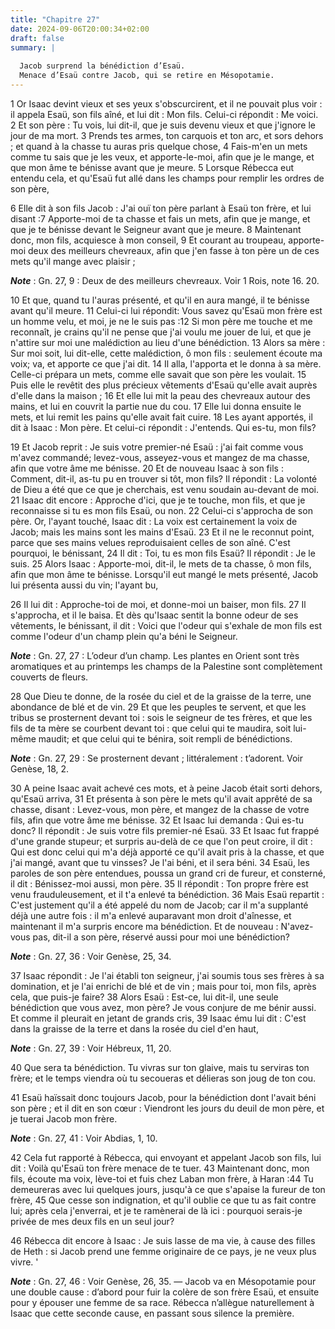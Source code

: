 ```yaml
---
title: "Chapitre 27"
date: 2024-09-06T20:00:34+02:00
draft: false
summary: |
  
  Jacob surprend la bénédiction d’Esaü.
  Menace d’Esaü contre Jacob, qui se retire en Mésopotamie.
---
```



1 Or Isaac devint vieux et ses yeux s'obscurcirent, et il ne pouvait plus voir : il appela Esaü, son fils aîné, et lui dit : Mon fils. Celui-ci répondit : Me voici. 2 Et son père : Tu vois, lui dit-il, que je suis devenu vieux et que j'ignore le jour de ma mort. 3 Prends tes armes, ton carquois et ton arc, et sors dehors ; et quand à la chasse tu auras pris quelque chose, 4 Fais-m'en un mets comme tu sais que je les veux, et apporte-le-moi, afin que je le mange, et que mon âme te bénisse avant que je meure. 5 Lorsque Rébecca eut entendu cela, et qu'Esaü fut allé dans les champs pour remplir les ordres de son père,


6 Elle dit à son fils Jacob : J'ai ouï ton père parlant à Esaü ton frère, et lui disant :7 Apporte-moi de ta chasse et fais un mets, afin que je mange, et que je te bénisse devant le Seigneur avant que je meure. 8 Maintenant donc, mon fils, acquiesce à mon conseil, 9 Et courant au troupeau, apporte-moi deux des meilleurs chevreaux, afin que j'en fasse à ton père un de ces mets qu'il mange avec plaisir ;

***Note*** :  Gn. 27, 9 : Deux de des meilleurs chevreaux. Voir 1 Rois, note 16. 20.

10 Et que, quand tu l'auras présenté, et qu'il en aura mangé, il te bénisse avant qu'il meure. 11 Celui-ci lui répondit: Vous savez qu'Esaü mon frère est un homme velu, et moi, je ne le suis pas :12 Si mon père me touche et me reconnaît, je crains qu'il ne pense que j'ai voulu me jouer de lui, et que je n'attire sur moi une malédiction au lieu d'une bénédiction. 13 Alors sa mère : Sur moi soit, lui dit-elle, cette malédiction, ô mon fils : seulement écoute ma voix; va, et apporte ce que j'ai dit. 14 Il alla, l'apporta et le donna à sa mère. Celle-ci prépara un mets, comme elle savait que son père les voulait. 15 Puis elle le revêtit des plus précieux vêtements d'Esaü qu'elle avait auprès d'elle dans la maison ; 16 Et elle lui mit la peau des chevreaux autour des mains, et lui en couvrit la partie nue du cou. 17 Elle lui donna ensuite le mets, et lui remit les pains qu'elle avait fait cuire. 18 Les ayant apportés, il dit à Isaac : Mon père. Et celui-ci répondit : J'entends. Qui es-tu, mon fils?

19 Et Jacob reprit : Je suis votre premier-né Esaü : j'ai fait comme vous m'avez commandé; levez-vous, asseyez-vous et mangez de ma chasse, afin que votre âme me bénisse. 20 Et de nouveau Isaac à son fils : Comment, dit-il, as-tu pu en trouver si tôt, mon fils? Il répondit : La volonté de Dieu a été que ce que je cherchais, est venu soudain au-devant de moi. 21 Isaac dit encore : Approche d'ici, que je te touche, mon fils, et que je reconnaisse si tu es mon fils Esaü, ou non. 22 Celui-ci s'approcha de son père. Or, l'ayant touché, Isaac dit : La voix est certainement la voix de Jacob; mais les mains sont les mains d'Esaü. 23 Et il ne le reconnut point, parce que ses mains velues reproduisaient celles de son aîné. C'est pourquoi, le bénissant, 24 Il dit : Toi, tu es mon fils Esaü? Il répondit : Je le suis. 25 Alors Isaac : Apporte-moi, dit-il, le mets de ta chasse, ô mon fils, afin que mon âme te bénisse. Lorsqu'il eut mangé le mets présenté, Jacob lui présenta aussi du vin; l'ayant bu,


26 Il lui dit : Approche-toi de moi, et donne-moi un baiser, mon fils. 27 Il s'approcha, et il le baisa. Et dès qu'Isaac sentit la bonne odeur de ses vêtements, le bénissant, il dit : Voici que l'odeur qui s'exhale de mon fils est comme l'odeur d'un champ plein qu'a béni le Seigneur.

***Note*** :  Gn. 27, 27 : L’odeur d’un champ. Les plantes en Orient sont très aromatiques et au printemps les champs de la Palestine sont complètement couverts de fleurs.


28 Que Dieu te donne, de la rosée du ciel et de la graisse de la terre, une abondance de blé et de vin. 29 Et que les peuples te servent, et que les tribus se prosternent devant toi : sois le seigneur de tes frères, et que les fils de ta mère se courbent devant toi : que celui qui te maudira, soit lui-même maudit; et que celui qui te bénira, soit rempli de bénédictions.

***Note*** :  Gn. 27, 29 : Se prosternent devant ; littéralement : t’adorent. Voir Genèse, 18, 2.


30 A peine Isaac avait achevé ces mots, et à peine Jacob était sorti dehors, qu'Esaü arriva, 31 Et présenta à son père le mets qu'il avait apprêté de sa chasse, disant : Levez-vous, mon père, et mangez de la chasse de votre fils, afin que votre âme me bénisse. 32 Et Isaac lui demanda : Qui es-tu donc? Il répondit : Je suis votre fils premier-né Esaü. 33 Et Isaac fut frappé d'une grande stupeur; et surpris au-delà de ce que l'on peut croire, il dit : Qui est donc celui qui m'a déjà apporté ce qu'il avait pris à la chasse, et que j'ai mangé, avant que tu vinsses? Je l'ai béni, et il sera béni. 34 Esaü, les paroles de son père entendues, poussa un grand cri de fureur, et consterné, il dit : Bénissez-moi aussi, mon père. 35 Il répondit : Ton propre frère est venu frauduleusement, et il t'a enlevé ta bénédiction. 36 Mais Esaü repartit : C'est justement qu'il a été appelé du nom de Jacob; car il m'a supplanté déjà une autre fois : il m'a enlevé auparavant mon droit d'aînesse, et maintenant il m'a surpris encore ma
bénédiction. Et de nouveau : N'avez-vous pas, dit-il a son père, réservé aussi pour moi une bénédiction?

***Note*** :  Gn. 27, 36 : Voir Genèse, 25, 34.

37 Isaac répondit : Je l'ai établi ton seigneur, j'ai soumis tous ses frères à sa domination, et je l'ai enrichi de blé et de vin ; mais pour toi, mon fils, après cela, que puis-je faire? 38 Alors Esaü : Est-ce, lui dit-il, une seule bénédiction que vous avez, mon père? Je vous conjure de me bénir aussi. Et comme il pleurait en jetant de grands cris, 39 Isaac ému lui dit : C'est dans la graisse de la terre et dans la rosée du ciel d'en haut,

***Note*** :  Gn. 27, 39 : Voir Hébreux, 11, 20.

40 Que sera ta bénédiction. Tu vivras sur ton glaive, mais tu serviras ton frère; et le temps viendra où tu secoueras et délieras son joug de ton cou.


41 Esaü haïssait donc toujours Jacob, pour la bénédiction dont l'avait béni son père ; et il dit en son cœur : Viendront les jours du deuil de mon père, et je tuerai Jacob mon frère.

***Note*** :  Gn. 27, 41 : Voir Abdias, 1, 10.

42 Cela fut rapporté à Rébecca, qui envoyant et appelant Jacob son fils, lui dit : Voilà qu'Esaü ton frère menace de te tuer. 43 Maintenant donc, mon fils, écoute ma voix, lève-toi et fuis chez Laban mon frère, à Haran :44 Tu demeureras avec lui quelques jours, jusqu'à ce que s'apaise la fureur de ton frère, 45 Que cesse son indignation, et qu'il oublie ce que tu as fait contre lui; après cela j'enverrai, et je te ramènerai de là ici : pourquoi serais-je privée de mes deux fils en un seul jour?


46 Rébecca dit encore à Isaac : Je suis lasse de ma vie, à cause des filles de Heth : si Jacob prend une femme originaire de ce pays, je ne veux plus vivre. '

***Note*** :  Gn. 27, 46 : Voir Genèse, 26, 35. ― Jacob va en Mésopotamie pour une double cause : d’abord pour fuir la colère de son frère Esaü, et ensuite pour y épouser une femme de sa race. Rébecca n’allègue naturellement à Isaac que cette seconde cause, en passant sous silence la première.

